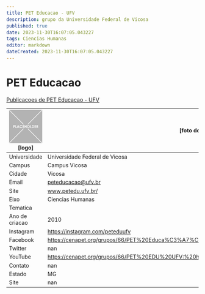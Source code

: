 ```yaml
---
title: PET Educacao - UFV
description: grupo da Universidade Federal de Vicosa
published: true
date: 2023-11-30T16:07:05.043227
tags: Ciencias Humanas
editor: markdown
dateCreated: 2023-11-30T16:07:05.043227
---
```


# PET Educacao

[Publicacoes de PET Educacao - UFV](/atividade/63PETEducacaoUFV/feed.md)

| ![placeholder.png](/placeholder.png) [logo] | [foto do grupo] UFV         |
| ------------------------------------------- | ------------------------------------------------- |
| Universidade                                | Universidade Federal de Vicosa      |
| Campus                                      | Campus Vicosa            |
| Cidade                                      | Vicosa             |
| Email                                       | peteducacao@ufv.br             |
| Site                                        | www.petedu.ufv.br/              |
| Eixo                                        | Ciencias Humanas              |
| Tematica                                    |           |
| Ano de criacao                              | 2010        |
| Instagram                                   | https://instagram.com/peteduufv         |
| Facebook                                    | https://cenapet.org/grupos/66/PET%20Educa%C3%A7%C3%A3o%20UFV          |
| Twitter                                     | nan           |
| YouTube                                     | https://cenapet.org/grupos/66/PET%20EDU%20UFV:%20https://www.youtube.com/channel/UCpa0PmfTMiYEofv2b4sfYSA           |
| Contato                                     | nan         |
| Estado                                      |  MG            |
| Site                                        | nan |
